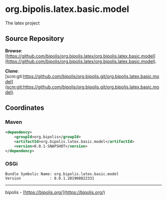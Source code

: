 # org.bipolis.latex.basic.model

The latex project

## Source Repository

**Browse**: [https://github.com/bipolis/org.bipolis.latex/org.bipolis.latex.basic.model](https://github.com/bipolis/org.bipolis.latex/org.bipolis.latex.basic.model).

**Clone**: [scm:git:https://github.com/bipolis/org.bipolis.git/org.bipolis.latex.basic.model](scm:git:https://github.com/bipolis/org.bipolis.git/org.bipolis.latex.basic.model).

## Coordinates

### Maven

```xml
<dependency>
    <groupId>org.bipolis</groupId>
    <artifactId>org.bipolis.latex.basic.model</artifactId>
    <version>0.0.1-SNAPSHOT</version>
</dependency>
```

### OSGi

```
Bundle Symbolic Name: org.bipolis.latex.basic.model
Version             : 0.0.1.201908022331
```

---
bipolis - [https://bipolis.org/](https://bipolis.org/)